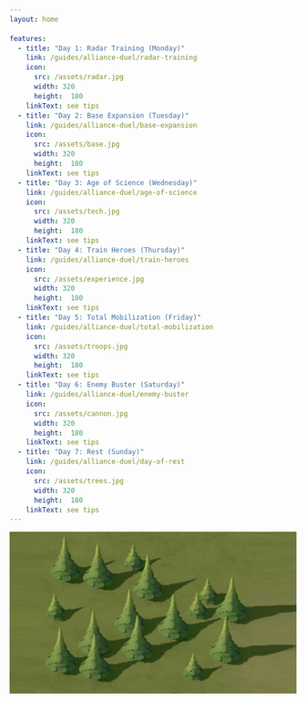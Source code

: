 ```yaml
---
layout: home

features:
  - title: "Day 1: Radar Training (Monday)"
    link: /guides/alliance-duel/radar-training
    icon: 
      src: /assets/radar.jpg
      width: 320 
      height:  180
    linkText: see tips
  - title: "Day 2: Base Expansion (Tuesday)"
    link: /guides/alliance-duel/base-expansion
    icon: 
      src: /assets/base.jpg
      width: 320 
      height:  180
    linkText: see tips
  - title: "Day 3: Age of Science (Wednesday)"
    link: /guides/alliance-duel/age-of-science
    icon: 
      src: /assets/tech.jpg
      width: 320 
      height:  180
    linkText: see tips
  - title: "Day 4: Train Heroes (Thursday)"
    link: /guides/alliance-duel/train-heroes
    icon: 
      src: /assets/experience.jpg
      width: 320 
      height:  180
    linkText: see tips
  - title: "Day 5: Total Mobilization (Friday)"
    link: /guides/alliance-duel/total-mobilization
    icon: 
      src: /assets/troops.jpg
      width: 320 
      height:  180
    linkText: see tips
  - title: "Day 6: Enemy Buster (Saturday)"
    link: /guides/alliance-duel/enemy-buster
    icon: 
      src: /assets/cannon.jpg
      width: 320 
      height:  180
    linkText: see tips
  - title: "Day 7: Rest (Sunday)"
    link: /guides/alliance-duel/day-of-rest
    icon: 
      src: /assets/trees.jpg
      width: 320 
      height:  180
    linkText: see tips
---
```


![radar training points](/assets/trees.jpg)
